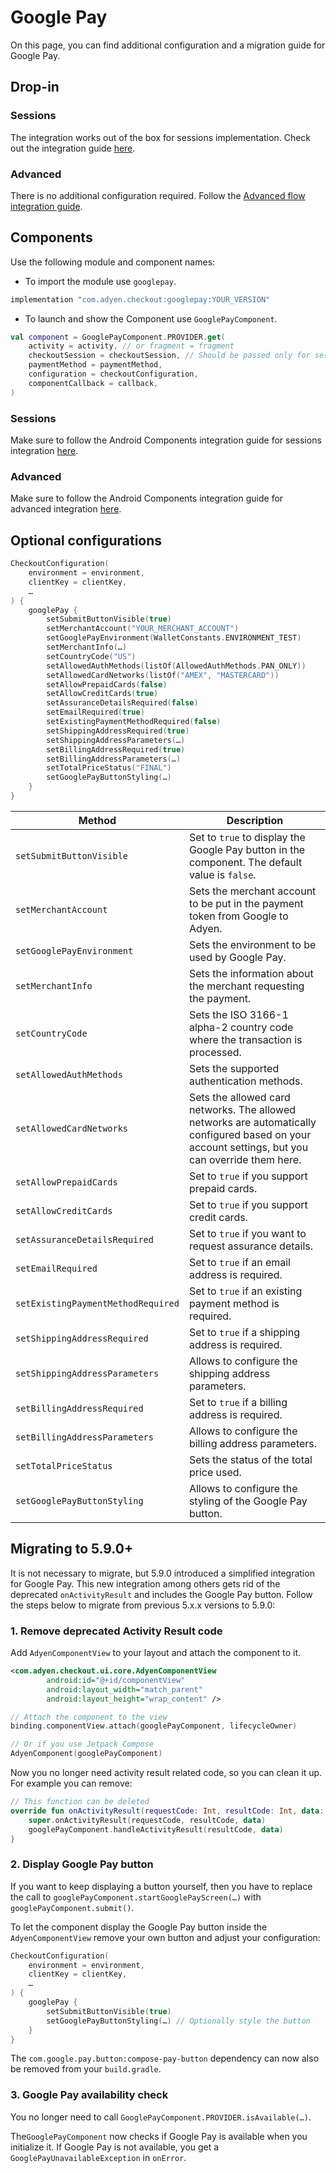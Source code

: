 # Google Pay
On this page, you can find additional configuration and a migration guide for Google Pay.

## Drop-in
### Sessions
The integration works out of the box for sessions implementation. Check out the integration guide [here](https://docs.adyen.com/online-payments/build-your-integration/sessions-flow/?platform=Android&integration=Drop-in).

### Advanced
There is no additional configuration required. Follow the [Advanced flow integration guide](https://docs.adyen.com/online-payments/build-your-integration/advanced-flow/?platform=Android&integration=Drop-in).

## Components
Use the following module and component names:
- To import the module use `googlepay`.

```groovy
implementation "com.adyen.checkout:googlepay:YOUR_VERSION"
```

- To launch and show the Component use `GooglePayComponent`.

```kotlin
val component = GooglePayComponent.PROVIDER.get(
    activity = activity, // or fragment = fragment
    checkoutSession = checkoutSession, // Should be passed only for sessions
    paymentMethod = paymentMethod,
    configuration = checkoutConfiguration,
    componentCallback = callback,
)
```

### Sessions
Make sure to follow the Android Components integration guide for sessions integration [here](https://docs.adyen.com/online-payments/build-your-integration/sessions-flow?platform=Android&integration=Components).

### Advanced
Make sure to follow the Android Components integration guide for advanced integration [here](https://docs.adyen.com/online-payments/build-your-integration/advanced-flow/?platform=Android&integration=Components).

## Optional configurations

```kotlin
CheckoutConfiguration(
    environment = environment,
    clientKey = clientKey,
    …
) {
    googlePay {
        setSubmitButtonVisible(true)
        setMerchantAccount("YOUR_MERCHANT_ACCOUNT")
        setGooglePayEnvironment(WalletConstants.ENVIRONMENT_TEST)
        setMerchantInfo(…)
        setCountryCode("US")
        setAllowedAuthMethods(listOf(AllowedAuthMethods.PAN_ONLY))
        setAllowedCardNetworks(listOf("AMEX", "MASTERCARD"))
        setAllowPrepaidCards(false)
        setAllowCreditCards(true)
        setAssuranceDetailsRequired(false)
        setEmailRequired(true)
        setExistingPaymentMethodRequired(false)
        setShippingAddressRequired(true)
        setShippingAddressParameters(…)
        setBillingAddressRequired(true)
        setBillingAddressParameters(…)
        setTotalPriceStatus("FINAL")
        setGooglePayButtonStyling(…)
    }
}
```

| Method                             | Description                                                                                                                                       |
|------------------------------------|---------------------------------------------------------------------------------------------------------------------------------------------------|
| `setSubmitButtonVisible`           | Set to `true` to display the Google Pay button in the component. The default value is `false`.                                                    |
| `setMerchantAccount`               | Sets the merchant account to be put in the payment token from Google to Adyen.                                                                    |
| `setGooglePayEnvironment`          | Sets the environment to be used by Google Pay.                                                                                                    |
| `setMerchantInfo`                  | Sets the information about the merchant requesting the payment.                                                                                   |
| `setCountryCode`                   | Sets the ISO 3166-1 alpha-2 country code where the transaction is processed.                                                                      |
| `setAllowedAuthMethods`            | Sets the supported authentication methods.                                                                                                        |
| `setAllowedCardNetworks`           | Sets the allowed card networks. The allowed networks are automatically configured based on your account settings, but you can override them here. |
| `setAllowPrepaidCards`             | Set to `true` if you support prepaid cards.                                                                                                       |
| `setAllowCreditCards`              | Set to `true` if you support credit cards.                                                                                                        |
| `setAssuranceDetailsRequired`      | Set to `true` if you want to request assurance details.                                                                                           |
| `setEmailRequired`                 | Set to `true` if an email address is required.                                                                                                    |
| `setExistingPaymentMethodRequired` | Set to `true` if an existing payment method is required.                                                                                          |
| `setShippingAddressRequired`       | Set to `true` if a shipping address is required.                                                                                                  |
| `setShippingAddressParameters`     | Allows to configure the shipping address parameters.                                                                                              |
| `setBillingAddressRequired`        | Set to `true` if a billing address is required.                                                                                                   |
| `setBillingAddressParameters`      | Allows to configure the billing address parameters.                                                                                               |
| `setTotalPriceStatus`              | Sets the status of the total price used.                                                                                                          |
| `setGooglePayButtonStyling`        | Allows to configure the styling of the Google Pay button.                                                                                         |

## Migrating to 5.9.0+
It is not necessary to migrate, but 5.9.0 introduced a simplified integration for Google Pay. This new integration among others gets rid of the deprecated `onActivityResult` and includes the Google Pay button. Follow the steps below to migrate from previous 5.x.x versions to 5.9.0:

### 1. Remove deprecated Activity Result code

Add `AdyenComponentView` to your layout and attach the component to it.
```xml
<com.adyen.checkout.ui.core.AdyenComponentView
        android:id="@+id/componentView"
        android:layout_width="match_parent"
        android:layout_height="wrap_content" />
```
```kotlin
// Attach the component to the view
binding.componentView.attach(googlePayComponent, lifecycleOwner)

// Or if you use Jetpack Compose
AdyenComponent(googlePayComponent)
```

Now you no longer need activity result related code, so you can clean it up. For example you can remove:
```kotlin
// This function can be deleted
override fun onActivityResult(requestCode: Int, resultCode: Int, data: Intent?) {
    super.onActivityResult(requestCode, resultCode, data)
    googlePayComponent.handleActivityResult(resultCode, data)
}
```

### 2. Display Google Pay button

If you want to keep displaying a button yourself, then you have to replace the call to `googlePayComponent.startGooglePayScreen(…)` with `googlePayComponent.submit()`.

To let the component display the Google Pay button inside the `AdyenComponentView` remove your own button and adjust your configuration:
```kotlin
CheckoutConfiguration(
    environment = environment,
    clientKey = clientKey,
    …
) {
    googlePay {
        setSubmitButtonVisible(true)
        setGooglePayButtonStyling(…) // Optionally style the button
    }
}
```

The `com.google.pay.button:compose-pay-button` dependency can now also be removed from your `build.gradle`.

### 3. Google Pay availability check

You no longer need to call `GooglePayComponent.PROVIDER.isAvailable(…)`.

The`GooglePayComponent` now checks if Google Pay is available when you initialize it. If Google Pay is not available, you get a `GooglePayUnavailableException` in `onError`.
